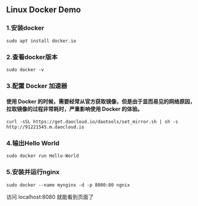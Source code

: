 ## Linux Docker Demo

### 1.安装docker

```
sudo apt install docker.io
```

### 2.查看docker版本
```
sudo docker -v
```

### 3.配置 Docker 加速器
####  使用 Docker 的时候，需要经常从官方获取镜像，但是由于显而易见的网络原因，拉取镜像的过程非常耗时，严重影响使用 Docker 的体验。

```
curl -sSL https://get.daocloud.io/daotools/set_mirror.sh | sh -s http://91221545.m.daocloud.io
```

### 4.输出Hello World
```
sudo docker run Hello-World
```

### 5.安装并运行nginx
```
sudo docker --name mynginx -d -p 8080:80 ngnix
```
访问 localhost:8080 就能看到页面了

